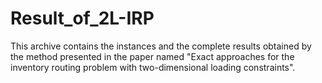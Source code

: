 # Result_of_2L-IRP
This archive contains the instances and the complete results obtained by the method presented in the paper named "Exact approaches for the inventory routing problem with two-dimensional loading constraints".
